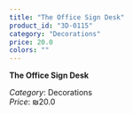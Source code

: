 ```yaml
---
title: "The Office Sign Desk"
product_id: "3D-0115"
category: "Decorations"
price: 20.0
colors: ""
---
```


**The Office Sign Desk**

*Category*: Decorations  
*Price*: ₪20.0

